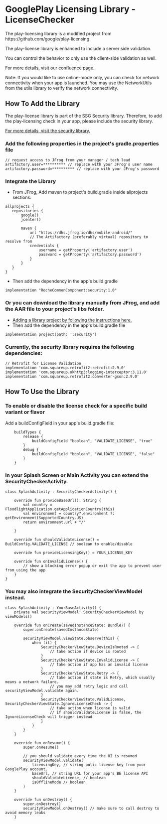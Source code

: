 # GooglePlay Licensing Library - LicenseChecker
<p>The play-licensing library is a modified project from https://github.com/google/play-licensing</p>
<p>The play-license library is enhanced to include a server side validation.</p>
<p>You can control the behavior to only use the client-side validation as well.</p>

[For more details, visit our confluence page.](https://navifypoc.atlassian.net/wiki/spaces/DHS/pages/1328152806/Google+Play+Licensing)

Note:
If you would like to use online-mode only, you can check for network connectivity when your app is 
launched.  You may use the NetworkUtils from the utils library to verify the network connectivity.


## How To Add the Library
The play-license library is part of the SSG Security library.  Therefore, to add the play-licensing check
in your app, please include the security library.

[For more details, visit the security library.](https://bitbucket.org/rochedis/common-sdk-android/src/dev/RocheCommonSDK/security/)

### Add the following properties in the project's gradle.properties file
```
// request access to JFrog from your manager / tech lead
artifactory.user=********** // replace with your JFrog's user name
artifactory.password=********** // replace with your JFrog's password
```
### Integrate the Library
* From JFrog, Add maven to project's build.gradle inside allprojects sections:
```
allprojects {
   repositories {
       google()
       jcenter()

       maven {
           url "https://dhs.jfrog.io/dhs/mobile-android/"
           // The Artifactory (preferably virtual) repository to resolve from
           credentials {
               username = getProperty('artifactory.user')
               password = getProperty('artifactory.password')
           }
       }
   }
}
```
* Then add the dependency in the app's build.gradle
```
implementation "RocheCommonComponent:security:1.0"
```
### Or you can download the library manually from JFrog, and add the AAR file to your project's libs folder.
* [Adding a library project by following the instructions here.](https://developer.android.com/studio/projects/android-library#CreateLibrary)
* Then add the dependency in the app's build.gradle file
```
implementation project(path: ':security')
```
### Currently, the security library requires the following dependencies:
```
// Retrofit for License Validation
implementation 'com.squareup.retrofit2:retrofit:2.9.0'
implementation 'com.squareup.okhttp3:logging-interceptor:3.11.0'
implementation 'com.squareup.retrofit2:converter-gson:2.9.0'
```

## How To Use the Library
### To enable or disable the license check for a specific build variant or flavor 
Add a buildConfigField in your app's build.gradle file:
```
    buildTypes {
        release {
            buildConfigField "boolean", "VALIDATE_LICENSE", "true"
        }
        debug {
            buildConfigField "boolean", "VALIDATE_LICENSE", "false"
        }
    }
```
### In your Splash Screen or Main Activity you can extend the SecurityCheckerActivity.
```
class SplashActivity : SecurityCheckerActivity() {
    
    override fun provideBaseUrl(): String {
        val country = FloodlightApplication.getApplicationCountry(this)
        val environment = country?.environment ?: getEnvironment(SupportedCountry.US)
        return environment.url + "/"

    }

    override fun shouldValidateLicense() = BuildConfig.VALIDATE_LICENSE // boolean to enable/disable

    override fun provideLicensingKey() = YOUR_LICENSE_KEY

    override fun onInvalidLicense() {
        // show a blocking error popup or exit the app to prevent user from using the app
    }
}
```
### You may also integrate the SecurityCheckerViewModel instead.
```
class SplashActivity : YourBaseActivity() {
    private val securityViewModel: SecurityCheckerViewModel by viewModels()

    override fun onCreate(savedInstanceState: Bundle?) {
        super.onCreate(savedInstanceState)

        securityViewModel.viewState.observe(this) {
            when (it) {
                SecurityCheckerViewState.DeviceIsRooted -> {
                    // take action if device is rooted
                }
                SecurityCheckerViewState.InvalidLicense -> {
                    // take action if app has an invalid license
                }
                SecurityCheckerViewState.Retry -> {
                    // take action if state is Retry, which usually means a network failure.
                    // you may add retry logic and call securityViewModel.validate again.
                }
                SecurityCheckerViewState.ValidLicense, SecurityCheckerViewState.IgnoreLicenseCheck -> {
                    // take action when license is valid
                    // if shouldValidateLicense is false, the IgnoreLicenseCheck will trigger instead
                }
            }
        }
    }

    override fun onResume() {
        super.onResume()

        // you should validate every time the UI is resumed
        securityViewModel.validate(
            licensingKey, // string pulic license key from your GooglePlay account.
            baseUrl, // string URL for your app's BE license API
            shouldValidateLicense, // boolean
            isOfflineMode // boolean
        )
    }

    override fun onDestroy() {
        super.onDestroy()
        securityViewModel.onDestroy() // make sure to call destroy to avoid memory leaks
    }
```
